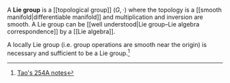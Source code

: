 A **Lie group** is a [[topological group]] $(G, \cdot)$ where the topology is a [[smooth manifold|differentiable manifold]] and multiplication and inversion are smooth. A Lie group can be [[well understood|Lie group–Lie algebra correspondence]] by a [[Lie algebra]].

A locally Lie group (i.e. group operations are smooth near the origin) is necessary and sufficient to be a Lie group.[^tao]

[^tao]: [Tao's 254A notes](https://terrytao.wordpress.com/2011/09/01/254a-notes-1-lie-groups-lie-algebras-and-the-baker-campbell-hausdorff-formula/)